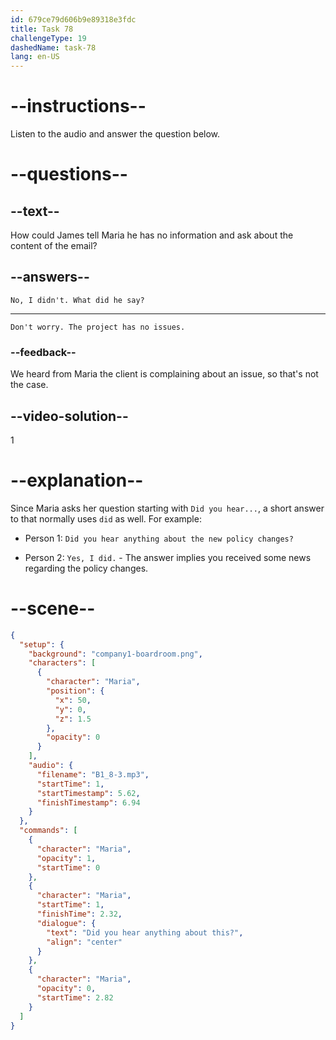 ```yaml
---
id: 679ce79d606b9e89318e3fdc
title: Task 78
challengeType: 19
dashedName: task-78
lang: en-US
---
```


<!-- (Audio) Maria: Did you hear anything about this? -->

<!-- SPEAKING -->

# --instructions--

Listen to the audio and answer the question below.

# --questions--

## --text--

How could James tell Maria he has no information and ask about the content of the email?

## --answers--

`No, I didn't. What did he say?`

---

`Don't worry. The project has no issues.`

### --feedback--

We heard from Maria the client is complaining about an issue, so that's not the case.

## --video-solution--

1

# --explanation--

Since Maria asks her question starting with `Did you hear...`, a short answer to that normally uses `did` as well. For example:

- Person 1: `Did you hear anything about the new policy changes?`

- Person 2: `Yes, I did.` - The answer implies you received some news regarding the policy changes.

# --scene--

```json
{
  "setup": {
    "background": "company1-boardroom.png",
    "characters": [
      {
        "character": "Maria",
        "position": {
          "x": 50,
          "y": 0,
          "z": 1.5
        },
        "opacity": 0
      }
    ],
    "audio": {
      "filename": "B1_8-3.mp3",
      "startTime": 1,
      "startTimestamp": 5.62,
      "finishTimestamp": 6.94
    }
  },
  "commands": [
    {
      "character": "Maria",
      "opacity": 1,
      "startTime": 0
    },
    {
      "character": "Maria",
      "startTime": 1,
      "finishTime": 2.32,
      "dialogue": {
        "text": "Did you hear anything about this?",
        "align": "center"
      }
    },
    {
      "character": "Maria",
      "opacity": 0,
      "startTime": 2.82
    }
  ]
}
```
